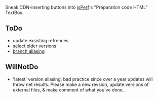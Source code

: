 Sneak CDN-inserting buttons into [jsPerf](http://jsperf.com/)'s "Preparation code HTML" TextBox.

## ToDo

* update exsisting refrences
* select older versions
* [branch aliasing](https://github.com/jsdelivr/jsdelivr#version-aliasing)

## WillNotDo

* 'latest' version aliasing; bad practice since over a year updates will throw net results.  Please make a new revsion, update versions of external files, & make comment of what you've done.
